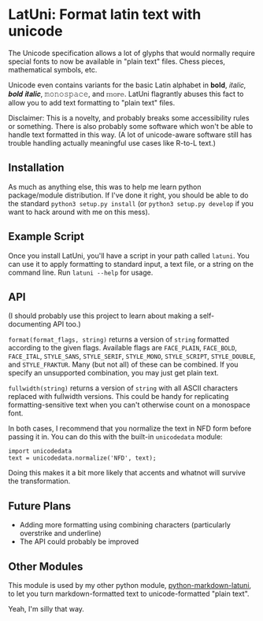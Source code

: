 # LatUni: Format latin text with unicode

The Unicode specification allows a lot of glyphs that would normally require special fonts to now be available in "plain text" files. Chess pieces, mathematical symbols, etc.

Unicode even contains variants for the basic Latin alphabet in 𝐛𝐨𝐥𝐝, 𝑖𝑡𝑎𝑙𝑖𝑐, 𝒃𝒐𝒍𝒅 𝒊𝒕𝒂𝒍𝒊𝒄, 𝚖𝚘𝚗𝚘𝚜𝚙𝚊𝚌𝚎, and 𝕞𝕠𝕣𝕖. LatUni flagrantly abuses this fact to allow you to add text formatting to "plain text" files.

Disclaimer: This is a novelty, and probably breaks some accessibility rules or something. There is also probably some software which won't be able to handle text formatted in this way. (A lot of unicode-aware software still has trouble handling actually meaningful use cases like R-to-L text.)

## Installation

As much as anything else, this was to help me learn python package/module distribution. If I've done it right, you should be able to do the standard `python3 setup.py install` (or `python3 setup.py develop` if you want to hack around with me on this mess).

## Example Script

Once you install LatUni, you'll have a script in your path called `latuni`. You can use it to apply formatting to standard input, a text file, or a string on the command line. Run `latuni --help` for usage.

## API

(I should probably use this project to learn about making a self-documenting API too.)

`format(format_flags, string)` returns a version of `string` formatted according to the given flags. Available flags are `FACE_PLAIN`, `FACE_BOLD`, `FACE_ITAL`, `STYLE_SANS`, `STYLE_SERIF`, `STYLE_MONO`, `STYLE_SCRIPT`, `STYLE_DOUBLE`, and `STYLE_FRAKTUR`. Many (but not all) of these can be combined. If you specify an unsupported combination, you may just get plain text.

`fullwidth(string)` returns a version of `string` with all ASCII characters replaced with fullwidth versions. This could be handy for replicating formatting-sensitive text when you can't otherwise count on a monospace font.

In both cases, I recommend that you normalize the text in NFD form before passing it in. You can do this with the built-in `unicodedata` module:

    import unicodedata
    text = unicodedata.normalize('NFD', text);

Doing this makes it a bit more likely that accents and whatnot will survive the transformation.

## Future Plans

* Adding more formatting using combining characters (particularly overstrike and underline)
* The API could probably be improved

## Other Modules

This module is used by my other python module, [python-markdown-latuni](https://github.com/Boolean263/python-markdown-latuni), to let you turn markdown-formatted text to unicode-formatted "plain text".

Yeah, I'm silly that way.
